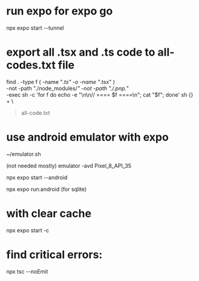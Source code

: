 # run expo for expo go
npx expo start --tunnel

# export all .tsx and .ts code to all-codes.txt file
find . -type f \( -name "*.ts" -o -name "*.tsx" \) \
  -not -path "./node_modules/*" -not -path "./.pnp.*" \
  -exec sh -c 'for f do echo -e "\n\n// ==== $f ====\n"; cat "$f"; done' sh {} + \
  > all-code.txt
 
# use android emulator with expo
~/emulator.sh

(not needed mostly) emulator -avd Pixel_8_API_35

npx expo start --android

npx expo run:android (for sqlite)

# with clear cache
npx expo start -c

# find critical errors:
npx tsc --noEmit

